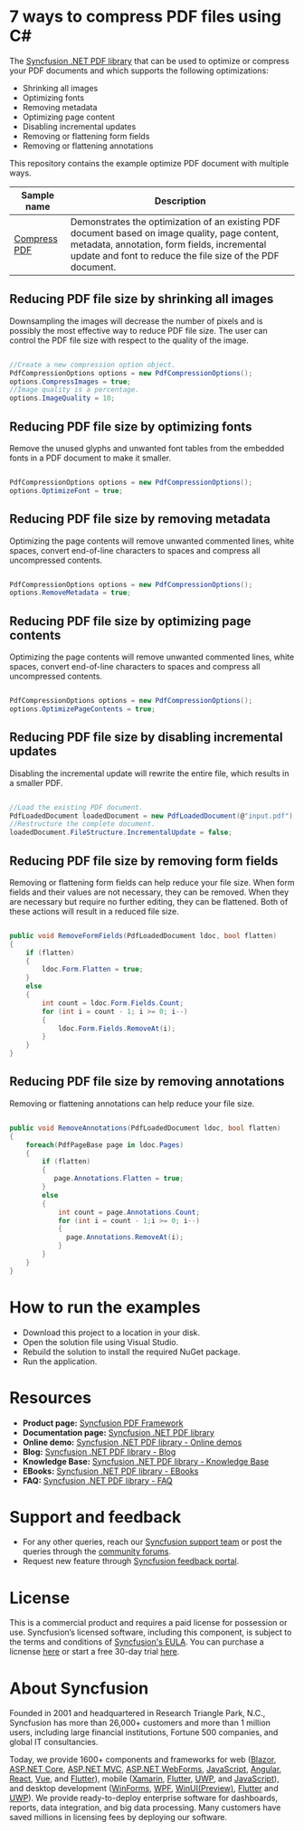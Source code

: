 # 7 ways to compress PDF files using C# 

The [Syncfusion .NET PDF library](https://www.syncfusion.com/products/file-formats/pdf/) that can be used to optimize or compress your PDF documents and which supports the following optimizations:
* Shrinking all images 
* Optimizing fonts 
* Removing metadata 
* Optimizing page content 
* Disabling incremental updates 
* Removing or flattening form fields 
* Removing or flattening annotations 

This repository contains the example optimize PDF document with multiple ways. 

Sample name | Description
--- | ---
[Compress PDF]() | Demonstrates the optimization of an existing PDF document based on image quality, page content, metadata, annotation, form fields, incremental update and font to reduce the file size of the PDF document. 

## Reducing PDF file size by shrinking all images

Downsampling the images will decrease the number of pixels and is possibly the most effective way to reduce PDF file size. The user can control the PDF file size with respect to the quality of the image. 

```csharp 

//Create a new compression option object.
PdfCompressionOptions options = new PdfCompressionOptions();
options.CompressImages = true;
//Image quality is a percentage.
options.ImageQuality = 10;

``` 

## Reducing PDF file size by optimizing fonts

Remove the unused glyphs and unwanted font tables from the embedded fonts in a PDF document to make it smaller.

```csharp 

PdfCompressionOptions options = new PdfCompressionOptions();
options.OptimizeFont = true;

``` 

## Reducing PDF file size by removing metadata

Optimizing the page contents will remove unwanted commented lines, white spaces, convert end-of-line characters to spaces and compress all uncompressed contents.

```csharp 

PdfCompressionOptions options = new PdfCompressionOptions();
options.RemoveMetadata = true;

``` 

## Reducing PDF file size by optimizing page contents

Optimizing the page contents will remove unwanted commented lines, white spaces, convert end-of-line characters to spaces and compress all uncompressed contents.

```csharp 

PdfCompressionOptions options = new PdfCompressionOptions();
options.OptimizePageContents = true;

```

## Reducing PDF file size by disabling incremental updates

Disabling the incremental update will rewrite the entire file, which results in a smaller PDF.

```csharp 

//Load the existing PDF document.
PdfLoadedDocument loadedDocument = new PdfLoadedDocument(@"input.pdf");
//Restructure the complete document.
loadedDocument.FileStructure.IncrementalUpdate = false;

```

## Reducing PDF file size by removing form fields

Removing or flattening form fields can help reduce your file size. When form fields and their values are not necessary, they can be removed. When they are necessary but require no further editing, they can be flattened. Both of these actions will result in a reduced file size.

```csharp 

public void RemoveFormFields(PdfLoadedDocument ldoc, bool flatten)
{
    if (flatten)
    {
        ldoc.Form.Flatten = true;
    }
    else
    {
        int count = ldoc.Form.Fields.Count;
        for (int i = count - 1; i >= 0; i--)
        {
            ldoc.Form.Fields.RemoveAt(i);
        }
    }
}

```

## Reducing PDF file size by removing annotations

Removing or flattening annotations can help reduce your file size. 

```csharp 

public void RemoveAnnotations(PdfLoadedDocument ldoc, bool flatten)
{
    foreach(PdfPageBase page in ldoc.Pages)
    {
        if (flatten)
        {
           page.Annotations.Flatten = true;
        }
        else
        {
            int count = page.Annotations.Count;
            for (int i = count - 1;i >= 0; i--)
            {
              page.Annotations.RemoveAt(i);
            }
        }
    }  
}

```

# How to run the examples
* Download this project to a location in your disk. 
* Open the solution file using Visual Studio. 
* Rebuild the solution to install the required NuGet package. 
* Run the application.

# Resources
*   **Product page:** [Syncfusion PDF Framework](https://www.syncfusion.com/document-processing/pdf-framework/net)
*   **Documentation page:** [Syncfusion .NET PDF library](https://help.syncfusion.com/file-formats/pdf/overview)
*   **Online demo:** [Syncfusion .NET PDF library - Online demos](https://ej2.syncfusion.com/aspnetcore/PDF/CompressExistingPDF#/bootstrap5)
*   **Blog:** [Syncfusion .NET PDF library - Blog](https://www.syncfusion.com/blogs/category/pdf)
*   **Knowledge Base:** [Syncfusion .NET PDF library - Knowledge Base](https://www.syncfusion.com/kb/windowsforms/pdf)
*   **EBooks:** [Syncfusion .NET PDF library - EBooks](https://www.syncfusion.com/succinctly-free-ebooks)
*   **FAQ:** [Syncfusion .NET PDF library - FAQ](https://www.syncfusion.com/faq/)

# Support and feedback
*   For any other queries, reach our [Syncfusion support team](https://www.syncfusion.com/support/directtrac/incidents/newincident?utm_source=github&utm_medium=listing&utm_campaign=github-docio-examples) or post the queries through the [community forums](https://www.syncfusion.com/forums?utm_source=github&utm_medium=listing&utm_campaign=github-docio-examples).
*   Request new feature through [Syncfusion feedback portal](https://www.syncfusion.com/feedback?utm_source=github&utm_medium=listing&utm_campaign=github-docio-examples).

# License
This is a commercial product and requires a paid license for possession or use. Syncfusion’s licensed software, including this component, is subject to the terms and conditions of [Syncfusion's EULA](https://www.syncfusion.com/eula/es/?utm_source=github&utm_medium=listing&utm_campaign=github-docio-examples). You can purchase a licnense [here](https://www.syncfusion.com/sales/products?utm_source=github&utm_medium=listing&utm_campaign=github-docio-examples) or start a free 30-day trial [here](https://www.syncfusion.com/account/manage-trials/start-trials?utm_source=github&utm_medium=listing&utm_campaign=github-docio-examples).

# About Syncfusion
Founded in 2001 and headquartered in Research Triangle Park, N.C., Syncfusion has more than 26,000+ customers and more than 1 million users, including large financial institutions, Fortune 500 companies, and global IT consultancies.

Today, we provide 1600+ components and frameworks for web ([Blazor](https://www.syncfusion.com/blazor-components?utm_source=github&utm_medium=listing&utm_campaign=github-docio-examples), [ASP.NET Core](https://www.syncfusion.com/aspnet-core-ui-controls?utm_source=github&utm_medium=listing&utm_campaign=github-docio-examples), [ASP.NET MVC](https://www.syncfusion.com/aspnet-mvc-ui-controls?utm_source=github&utm_medium=listing&utm_campaign=github-docio-examples), [ASP.NET WebForms](https://www.syncfusion.com/jquery/aspnet-webforms-ui-controls?utm_source=github&utm_medium=listing&utm_campaign=github-docio-examples), [JavaScript](https://www.syncfusion.com/javascript-ui-controls?utm_source=github&utm_medium=listing&utm_campaign=github-docio-examples), [Angular](https://www.syncfusion.com/angular-ui-components?utm_source=github&utm_medium=listing&utm_campaign=github-docio-examples), [React](https://www.syncfusion.com/react-ui-components?utm_source=github&utm_medium=listing&utm_campaign=github-docio-examples), [Vue](https://www.syncfusion.com/vue-ui-components?utm_source=github&utm_medium=listing&utm_campaign=github-docio-examples), and [Flutter](https://www.syncfusion.com/flutter-widgets?utm_source=github&utm_medium=listing&utm_campaign=github-docio-examples)), mobile ([Xamarin](https://www.syncfusion.com/xamarin-ui-controls?utm_source=github&utm_medium=listing&utm_campaign=github-docio-examples), [Flutter](https://www.syncfusion.com/flutter-widgets?utm_source=github&utm_medium=listing&utm_campaign=github-docio-examples), [UWP](https://www.syncfusion.com/uwp-ui-controls?utm_source=github&utm_medium=listing&utm_campaign=github-docio-examples), and [JavaScript](https://www.syncfusion.com/javascript-ui-controls?utm_source=github&utm_medium=listing&utm_campaign=github-docio-examples)), and desktop development ([WinForms](https://www.syncfusion.com/winforms-ui-controls?utm_source=github&utm_medium=listing&utm_campaign=github-docio-examples), [WPF](https://www.syncfusion.com/wpf-ui-controls?utm_source=github&utm_medium=listing&utm_campaign=github-docio-examples), [WinUI(Preview)](https://www.syncfusion.com/winui-controls?utm_source=github&utm_medium=listing&utm_campaign=github-docio-examples), [Flutter](https://www.syncfusion.com/flutter-widgets?utm_source=github&utm_medium=listing&utm_campaign=github-docio-examples) and [UWP](https://www.syncfusion.com/uwp-ui-controls?utm_source=github&utm_medium=listing&utm_campaign=github-docio-examples)). We provide ready-to-deploy enterprise software for dashboards, reports, data integration, and big data processing. Many customers have saved millions in licensing fees by deploying our software.

